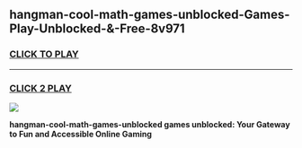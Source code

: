 
## hangman-cool-math-games-unblocked-Games-Play-Unblocked-&-Free-8v971
<h3>
<a href="https://premium76.site?title=hangman-cool-math-games-unblocked&ref=24A">CLICK TO PLAY</a></h3>
<hr>

<h3>
<a href="https://premium76.site?title=hangman-cool-math-games-unblocked&ref=24A">CLICK 2 PLAY</a>
  
</h3>

<a href="https://premium76.site?title=hangman-cool-math-games-unblocked&ref=24A"><img src="https://clearcache.store/games.png"></a>


**hangman-cool-math-games-unblocked games unblocked: Your Gateway to Fun and Accessible Online Gaming**
